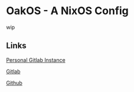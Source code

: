# OakOS - A NixOS Config
wip


## Links

[Personal Gitlab Instance](https://git.oak.li/oakley/oakos) 


[Gitlab](https://gitlab.com/OakleyCord/oakos) 


[Github](https://github.com/OakleyCord/oakos)
